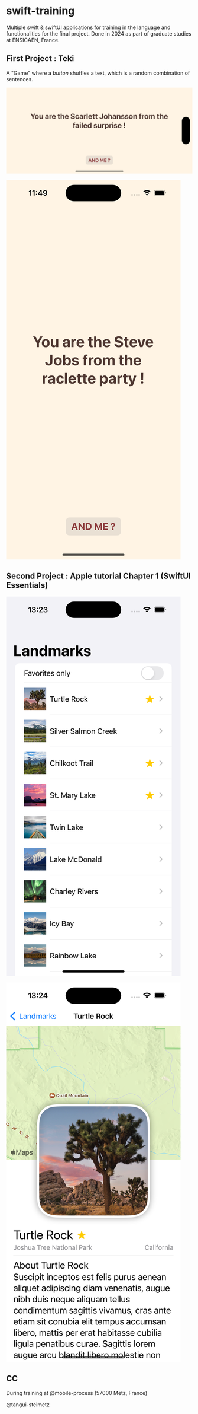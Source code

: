 # swift-training

Multiple swift &amp; swiftUI applications for training in the language and functionalities for the final project. Done in 2024 as part of graduate studies at ENSICAEN, France.

## First Project : **Teki**

A "Game" where a *button* shuffles a text, which is a random combination of sentences.

![Teki-example-1](./assets/Teki-example-1.png "Teki Example 1")

![Teki-example-2](./assets/Teki-example-2.png "Teki Example 2")

## Second Project : Apple tutorial Chapter 1 (SwiftUI Essentials)

![apple-tutorial-chapter-1-1](./assets/apple-tutorial-chapter-1-1.png "Apple Tutorial - Chapter 1.1")

![apple-tutorial-chapter-1-2](./assets/apple-tutorial-chapter-1-2.png "Apple Tutorial - Chapter 1.2")

## CC

During training at @mobile-process (57000 Metz, France)

@tangui-steimetz
